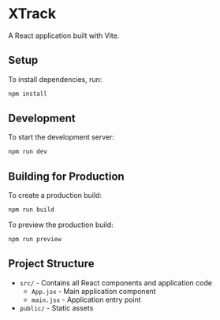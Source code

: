 # XTrack

A React application built with Vite.

## Setup

To install dependencies, run:

```bash
npm install
```

## Development

To start the development server:

```bash
npm run dev
```

## Building for Production

To create a production build:

```bash
npm run build
```

To preview the production build:

```bash
npm run preview
```

## Project Structure

- `src/` - Contains all React components and application code
  - `App.jsx` - Main application component
  - `main.jsx` - Application entry point
- `public/` - Static assets
